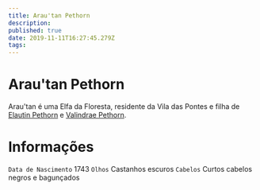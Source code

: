 ```yaml
---
title: Arau'tan Pethorn
description: 
published: true
date: 2019-11-11T16:27:45.279Z
tags: 
---
```


<!-- SUBTITLE: Visão geral sobre Arau'tan Pethorn -->

# Arau'tan Pethorn
Arau'tan é uma Elfa da Floresta, residente da Vila das Pontes e filha de [Elautin Pethorn](/individuos/elautin-pethorn) e [Valindrae Pethorn](/individuos/valindrae-pethorn).

# Informações
`Data de Nascimento` 1743
`Olhos` Castanhos escuros
`Cabelos` Curtos cabelos negros e bagunçados



